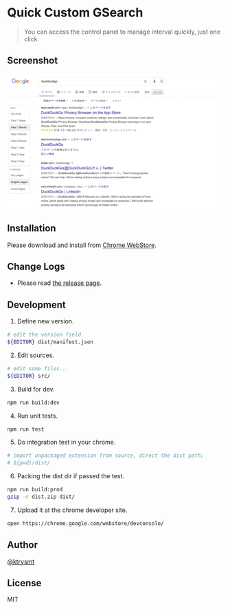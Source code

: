 # Quick Custom GSearch

> You can access the control panel to manage interval quickly, just one click.

## Screenshot

![Screenshot1](./capture.png)

## Installation

Please download and install from [Chrome WebStore](https://chrome.google.com/webstore/detail/quick-custom-gsearch/dcdmfmmmmpjgfaffnaokjpifnihmhaon?utm_source=chrome-app-launcher-info-dialog).

## Change Logs

- Please read [the release page](https://github.com/ktrysmt/quick-custom-gsearch/releases).

## Development

1. Define new version.

```sh
# edit the version field.
${EDITOR} dist/manifest.json
```

2. Edit sources.

```sh
# edit some files...
${EDITOR} src/
```

3. Build for dev.

```sh
npm run build:dev
```

4. Run unit tests.

```sh
npm run test
```

5. Do integration test in your chrome.

```sh
# import unpackaged extension from source, direct the dist path;
# ${pwd}/dist/
```

6. Packing the dist dir if passed the test.

```sh
npm run build:prod
gzip -r dist.zip dist/
```

7. Upload it at the chrome developer site.

```sh
open https://chrome.google.com/webstore/devconsole/
```


## Author

[@ktrysmt](https://github.com/ktrysmt)

## License

MIT
